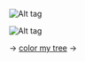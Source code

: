 ![Alt tag](https://files.catbox.moe/ugsru3.png)

![Alt tag](https://files.catbox.moe/t3ktxp.png)

-> [color my tree](https://colormytree.me/2024/01JE18ZR29036JDE5SZ28Y09NN) ->
